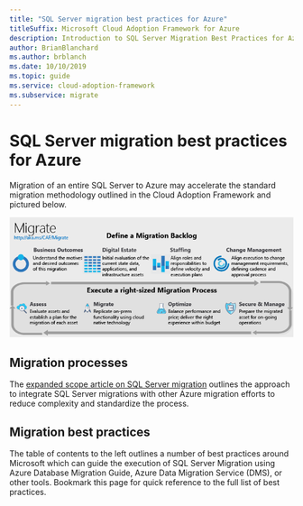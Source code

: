 ```yaml
---
title: "SQL Server migration best practices for Azure"
titleSuffix: Microsoft Cloud Adoption Framework for Azure
description: Introduction to SQL Server Migration Best Practices for Azure
author: BrianBlanchard
ms.author: brblanch
ms.date: 10/10/2019
ms.topic: guide
ms.service: cloud-adoption-framework
ms.subservice: migrate
---
```


# SQL Server migration best practices for Azure

Migration of an entire SQL Server to Azure may accelerate the standard migration methodology outlined in the Cloud Adoption Framework and pictured below.

![Cloud Adoption Framework migration model](../../_images/operational-transformation-migrate.png)

## Migration processes

The [expanded scope article on SQL Server migration](../expanded-scope/sql-migration.md) outlines the approach to integrate SQL Server migrations with other Azure migration efforts to reduce complexity and standardize the process.

## Migration best practices

The table of contents to the left outlines a number of best practices around Microsoft which can guide the execution of SQL Server Migration using Azure Database Migration Guide, Azure Data Migration Service (DMS), or other tools. Bookmark this page for quick reference to the full list of best practices.

